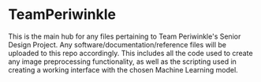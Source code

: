 # TeamPeriwinkle

This is the main hub for any files pertaining to Team Periwinkle's Senior Design Project. Any software/documentation/reference files will be uploaded to this repo accordingly. This includes all the code used to create any image preprocessing functionality, as well as the scripting used in creating a working interface with the chosen Machine Learning model.
